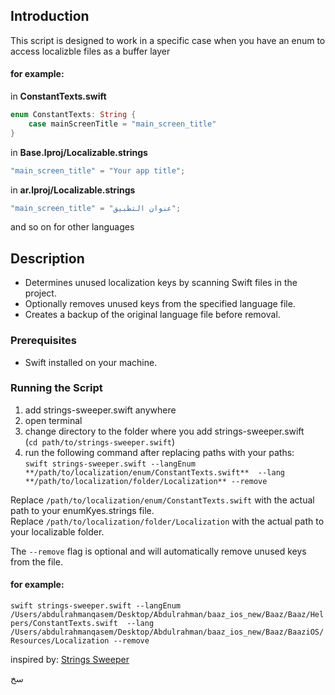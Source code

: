 
## Introduction
This script is designed to work in a specific case 
when you have an enum to access localizble files as a buffer layer 

#### for example: 

in **ConstantTexts.swift**
```swift
enum ConstantTexts: String {
    case mainScreenTitle = "main_screen_title"
}
```

in **Base.lproj/Localizable.strings**
```swift
"main_screen_title" = "Your app title";
```

in **ar.lproj/Localizable.strings**
```swift
"main_screen_title" = "عنوان التطبيق";
```
and so on for other languages 


## Description

- Determines unused localization keys by scanning Swift files in the project.
- Optionally removes unused keys from the specified language file.
- Creates a backup of the original language file before removal.


### Prerequisites

- Swift installed on your machine.

### Running the Script

1. add strings-sweeper.swift anywhere 
2. open terminal
3. change directory to the folder where you add strings-sweeper.swift <br>(`cd path/to/strings-sweeper.swift`)
4. run the following command after replacing paths with your paths: <br> `swift strings-sweeper.swift --langEnum **/path/to/localization/enum/ConstantTexts.swift**  --lang **/path/to/localization/folder/Localization** --remove`


Replace `/path/to/localization/enum/ConstantTexts.swift` with the actual path to your enumKyes.strings file.<br>
Replace `/path/to/localization/folder/Localization` with the actual path to your localizable folder.<br>

The `--remove` flag is optional and will automatically remove unused keys from the file.

#### for example: 
`swift strings-sweeper.swift --langEnum /Users/abdulrahmanqasem/Desktop/Abdulrahman/baaz_ios_new/Baaz/Baaz/Helpers/ConstantTexts.swift  --lang /Users/abdulrahmanqasem/Desktop/Abdulrahman/baaz_ios_new/Baaz/BaaziOS/Resources/Localization --remove`


inspired by: [Strings Sweeper](https://github.com/stavares843/strings-sweeper)

سخ 
